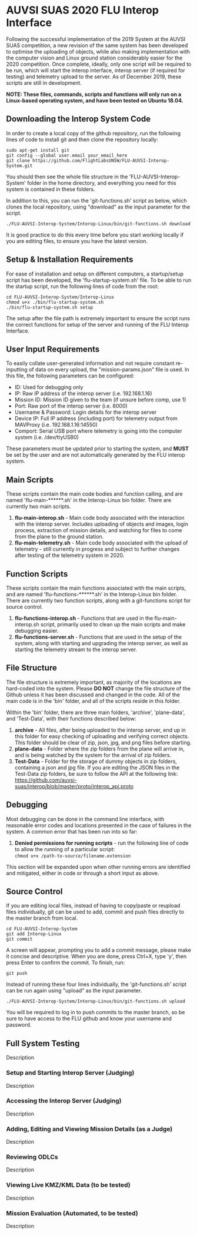 # AUVSI SUAS 2020 FLU Interop Interface
Following the successful implementation of the 2019 System at the AUVSI SUAS competition, a new revision of the same system has been developed to optimise the uploading of objects, while also making implementation with the computer vision and Linux ground station considerably easier for the 2020 competition. Once complete, ideally, only one script will be required to be run, which will start the interop interface, interop server (if required for testing) and telemetry upload to the server. As of December 2019, these scripts are still in development.  

**NOTE: These files, commands, scripts and functions will only run on a Linux-based operating system, and have been tested on Ubuntu 18.04.**  

## Downloading the Interop System Code
In order to create a local copy of the github repository, run the following lines of code to install git and then clone the repository locally:  

`sudo apt-get install git`  
`git config --global user.email your_email_here`  
`git clone https://github.com/FlightLabsUNSW/FLU-AUVSI-Interop-System.git`  

You should then see the whole file structure in the 'FLU-AUVSI-Interop-System' folder in the home directory, and everything you need for this system is contained in these folders.  

In addition to this, you can run the 'git-functions.sh' script as below, which clones the local repository, using "download" as the input parameter for the script.  

`./FLU-AUVSI-Interop-System/Interop-Linux/bin/git-functions.sh download`  

It is good practice to do this every time before you start working locally if you are editing files, to ensure you have the latest version.  

## Setup & Installation Requirements
For ease of installation and setup on different computers, a startup/setup script has been developed, the 'flu-startup-system.sh' file. To be able to run the startup script, run the following lines of code from the root:  

`cd FLU-AUVSI-Interop-System/Interop-Linux`  
`chmod u+x ./bin/flu-startup-system.sh`  
`./bin/flu-startup-system.sh setup`  

The setup after the file path is extremely important to ensure the script runs the correct functions for setup of the server and running of the FLU Interop Interface.  

## User Input Requirements
To easily collate user-generated information and not require constant re-inputting of data on every upload, the "mission-params.json" file is used. In this file, the following parameters can be configured:  

- ID: Used for debugging only
- IP: Raw IP address of the interop server (i.e. 192.168.1.16)
- Mission ID: Mission ID given to the team (if unsure before comp, use 1)
- Port: Raw port of the interop server (i.e. 8000)
- Username & Password: Login details for the interop server
- Device IP: Full IP address (including port) for telemetry output from MAVProxy (i.e. 192.168.1.16:14550)
- Comport: Serial USB port where telemetry is going into the computer system (i.e. /dev/ttyUSB0)

These parameters must be updated prior to starting the system, and **MUST** be set by the user and are not automatically generated by the FLU interop system.  

## Main Scripts
These scripts contain the main code bodies and function calling, and are named 'flu-main-******.sh' in the Interop-Linux bin folder. There are currently two main scripts.  

1. **flu-main-interop.sh** - Main code body associated with the interaction with the interop server. Includes uploading of objects and images, login process, extraction of mission details, and watching for files to come from the plane to the ground station.  
2. **flu-main-telemetry.sh** - Main code body associated with the upload of telemetry - still currently in progress and subject to further changes after testing of the telemetry system in 2020.  

## Function Scripts
These scripts contain the main functions associated with the main scripts, and are named 'flu-functions-******.sh' in the Interop-Linux bin folder. There are currently two function scripts, along with a git-functions script for source control.  

1. **flu-functions-interop.sh** - Functions that are used in the flu-main-interop.sh script, primarily used to clean up the main scripts and make debugging easier.  
2. **flu-functions-server.sh** - Functions that are used in the setup of the system, along with starting and upgrading the interop server, as well as starting the telemetry stream to the interop server.  

## File Structure
The file structure is extremely important, as majority of the locations are hard-coded into the system. Please **DO NOT** change the file structure of the Github unless it has been discussed and changed in the code. All of the main code is in the 'bin' folder, and all of the scripts reside in this folder.  

Within the 'bin' folder, there are three main folders, 'archive', 'plane-data', and 'Test-Data', with their functions described below:  

1. **archive** - All files, after being uploaded to the interop server, end up in this folder for easy checking of uploading and verifying correct objects. This folder should be clear of zip, json, jpg, and png files before starting.
2. **plane-data** - Folder where the zip folders from the plane will arrive in, and is being watched by the system for the arrival of zip folders.
3. **Test-Data** - Folder for the storage of dummy objects in zip folders, containing a json and jpg file. If you are editing the JSON files in the Test-Data zip folders, be sure to follow the API at the following link: https://github.com/auvsi-suas/interop/blob/master/proto/interop_api.proto  

## Debugging
Most debugging can be done in the command line interface, with reasonable error codes and locations presented in the case of failures in the system. A common error that has been run into so far:  

1. **Denied permissions for running scripts** - run the following line of code to allow the running of a particular script:  
`chmod u+x /path-to-source/filename.extension`  

This section will be expanded upon when other running errors are identified and mitigated, either in code or through a short input as above.  

## Source Control
If you are editing local files, instead of having to copy/paste or reupload files individually, git can be used to add, commit and push files directly to the master branch from local.  

`cd FLU-AUVSI-Interop-System`  
`git add Interop-Linux`  
`git commit`  

A screen will appear, prompting you to add a commit message, please make it concise and descriptive. When you are done, press Ctrl+X, type 'y', then press Enter to confirm the commit. To finish, run:  

`git push`  

Instead of running these four lines individually, the 'git-functions.sh' script can be run again using "upload" as the input parameter.  

`./FLU-AUVSI-Interop-System/Interop-Linux/bin/git-functions.sh upload`  

You will be required to log in to push commits to the master branch, so be sure to have access to the FLU github and know your username and password.  

## Full System Testing
Description

### Setup and Starting Interop Server (Judging)
Description

### Accessing the Interop Server (Judging)
Description

### Adding, Editing and Viewing Mission Details (as a Judge)
Description

### Reviewing ODLCs
Description

### Viewing Live KMZ/KML Data (to be tested)
Description

### Mission Evaluation (Automated, to be tested)
Description
